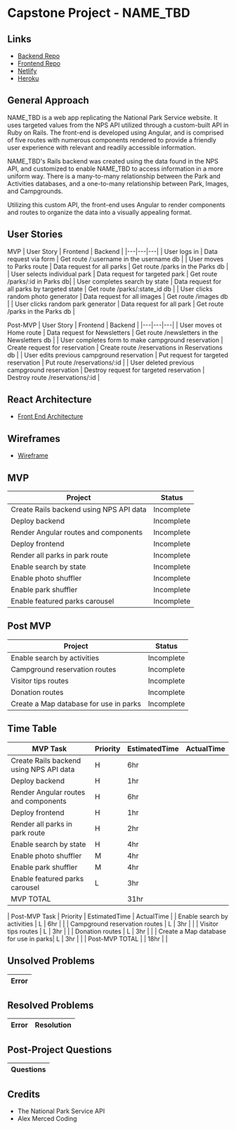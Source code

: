 # Capstone Project - NAME_TBD

## Links

- [Backend Repo]()
- [Frontend Repo]()
- [Netlify]()
- [Heroku]()

## General Approach

NAME_TBD is a web app replicating the National Park Service website. It uses targeted values from the NPS API utilized through a custom-built API in Ruby on Rails. The front-end is developed using Angular, and is comprised of five routes with numerous components rendered to provide a friendly user experience with relevant and readily accessible information. 

NAME_TBD's Rails backend was created using the data found in the NPS API, and customized to enable NAME_TBD to access information in a more uniform way. There is a many-to-many relationship between the Park and Activities databases, and a one-to-many relationship between Park, Images, and Campgrounds.

Utilizing this custom API, the front-end uses Angular to render components and routes to organize the data into a visually appealing format.

## User Stories

MVP
| User Story | Frontend | Backend |
|---|---|---|
| User logs in | Data request via form | Get route /:username in the username db |
| User moves to Parks route | Data request for all parks | Get route /parks in the Parks db |
| User selects individual park | Data request for targeted park | Get route /parks/:id in Parks db|
| User completes search by state | Data request for all parks by targeted state | Get route /parks/:state_id db |
| User clicks random photo generator | Data request for all images | Get route /images db |
| User clicks random park generator | Data request for all park | Get route /parks in the Parks db |

Post-MVP
| User Story | Frontend | Backend |
|---|---|---|
| User moves ot Home route | Data request for Newsletters | Get route /newsletters in the Newsletters db |
| User completes form to make campground reservation  | Create request for reservation | Create route /reservations in Reservations db |
| User edits previous campground reservation | Put request for targeted reservation | Put route /reservations/:id |
| User deleted previous campground reservation | Destroy request for targeted reservation | Destroy route /reservations/:id |


## React Architecture

- [Front End Architecture](https://docs.google.com/document/d/1e8IM-9DzCoJB1XlYWAahQvR2ktQ_xtxMPc3OylAj7oM/edit?usp=sharing)

## Wireframes

- [Wireframe](https://cloudinary.com/console/c-76b6b3e60bd4c972595a95a95664ff/media_library/folders/acbff7731b5f023dfdaa7cf05ac24c88)


## MVP

| Project | Status |
|---|---|
| Create Rails backend using NPS API data | Incomplete |
| Deploy backend | Incomplete |
| Render Angular routes and components | Incomplete |
| Deploy frontend | Incomplete |
| Render all parks in park route | Incomplete  |
| Enable search by state | Incomplete |
| Enable photo shuffler | Incomplete |
| Enable park shuffler | Incomplete |
| Enable featured parks carousel | Incomplete |

## Post MVP

| Project | Status |
|---|---|
| Enable search by activities | Incomplete |
| Campground reservation routes | Incomplete |
| Visitor tips routes | Incomplete |
| Donation routes | Incomplete |
| Create a Map database for use in parks| Incomplete |


## Time Table

| MVP Task | Priority | EstimatedTime | ActualTime |
|---|---|---|---|
| Create Rails backend using NPS API data | H | 6hr |  |
| Deploy backend | H | 1hr |  |
| Render Angular routes and components | H | 6hr |  |
| Deploy frontend | H | 1hr |  |
| Render all parks in park route | H | 2hr |  |
| Enable search by state | H | 4hr |  |
| Enable photo shuffler | M | 4hr |  |
| Enable park shuffler | M | 4hr |  |
| Enable featured parks carousel | L | 3hr |  |
| MVP TOTAL |  | 31hr |  |

| Post-MVP Task | Priority | EstimatedTime | ActualTime |
| Enable search by activities | L | 6hr |  |
| Campground reservation routes | L | 3hr |  |
| Visitor tips routes | L | 3hr |  |
| Donation routes | L | 3hr |  |
| Create a Map database for use in parks| L | 3hr |  |
| Post-MVP TOTAL |  | 18hr |  |

## Unsolved Problems
|Error|
|---|

## Resolved Problems

| Error | Resolution |
|---|---|

## Post-Project Questions

| Questions |
|---|


## Credits

- The National Park Service API
- Alex Merced Coding
